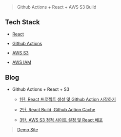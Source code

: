 > Github Actions + React + AWS S3 Build

Tech Stack
----------

* [React](https://reactjs-kr.firebaseapp.com/)

* [Github Actions](https://github.com/features/actions)

* [AWS S3](https://aws.amazon.com/ko/s3/)

* [AWS IAM](https://aws.amazon.com/ko/iam/)

Blog
----

* Github Actions + React + S3

    * [1탄, React 프로젝트 생성 및 Github Action 시작하기](https://ljlm0402.netlify.com/project/github-action/1/)

    * [2탄, React Build, Github Action Cache](https://ljlm0402.netlify.com/project/github-action/2/)

    * [3탄, AWS S3 정적 사이트 설정 및 React 배포](https://ljlm0402.netlify.com/project/github-action/3/)

> [Demo Site](http://github-action-react-build-tutorial.s3-website.ap-northeast-2.amazonaws.com)
